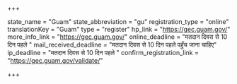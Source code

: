 +++

state_name = "Guam"
state_abbreviation = "gu"
registration_type = "online"
translationKey = "Guam"
type = "register"
hp_link = "https://gec.guam.gov/"
more_info_link = "https://gec.guam.gov/"
online_deadline = "मतदान दिवस से 10 दिन पहले "
mail_received_deadline = "मतदान दिवस से 10 दिन पहले पहुँच जाना चाहिए"
ip_deadline = "मतदान दिवस से 10 दिन पहले "
confirm_registration_link = "https://gec.guam.gov/validate/"

+++